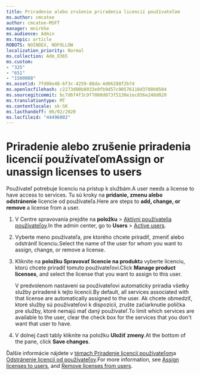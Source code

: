 ```yaml
---
title: Priradenie alebo zrušenie priradenia licencií používateľom
ms.author: cmcatee
author: cmcatee-MSFT
manager: mnirkhe
ms.audience: Admin
ms.topic: article
ROBOTS: NOINDEX, NOFOLLOW
localization_priority: Normal
ms.collection: Adm_O365
ms.custom:
- "325"
- "651"
- "1500008"
ms.assetid: 7fd08e48-6f3c-4259-88da-4d06288f2b7d
ms.openlocfilehash: c2273d00b8033e9fb9d57c90576118d3788b0504
ms.sourcegitcommit: bc7d6f4f3c9f7060d073f5130e1ec856e248d020
ms.translationtype: MT
ms.contentlocale: sk-SK
ms.lasthandoff: 06/02/2020
ms.locfileid: "44496002"
---
```

# <a name="assign-or-unassign-licenses-to-users"></a><span data-ttu-id="e822f-102">Priradenie alebo zrušenie priradenia licencií používateľom</span><span class="sxs-lookup"><span data-stu-id="e822f-102">Assign or unassign licenses to users</span></span>

<span data-ttu-id="e822f-103">Používateľ potrebuje licenciu na prístup k službám.</span><span class="sxs-lookup"><span data-stu-id="e822f-103">A user needs a license to have access to services.</span></span> <span data-ttu-id="e822f-104">Tu sú kroky na **pridanie, zmenu alebo odstránenie** licencie od používateľa.</span><span class="sxs-lookup"><span data-stu-id="e822f-104">Here are steps to **add, change, or remove** a license from a user.</span></span>
  
1. <span data-ttu-id="e822f-105">V Centre spravovania prejdite na **položku** \> [Aktívni používatelia používateľov](https://go.microsoft.com/fwlink/p/?linkid=834822).</span><span class="sxs-lookup"><span data-stu-id="e822f-105">In the admin center, go to **Users** \> [Active users](https://go.microsoft.com/fwlink/p/?linkid=834822).</span></span>

2. <span data-ttu-id="e822f-106">Vyberte meno používateľa, pre ktorého chcete priradiť, zmeniť alebo odstrániť licenciu.</span><span class="sxs-lookup"><span data-stu-id="e822f-106">Select the name of the user for whom you want to assign, change, or remove a license.</span></span>

3. <span data-ttu-id="e822f-107">Kliknite na **položku Spravovať licencie na produkt**a vyberte licenciu, ktorú chcete priradiť tomuto používateľovi.</span><span class="sxs-lookup"><span data-stu-id="e822f-107">Click **Manage product licenses**, and select the license that you want to assign to this user.</span></span>

    <span data-ttu-id="e822f-108">V predvolenom nastavení sa používateľovi automaticky priradia všetky služby priradené k tejto licencii.</span><span class="sxs-lookup"><span data-stu-id="e822f-108">By default, all services associated with that license are automatically assigned to the user.</span></span> <span data-ttu-id="e822f-109">Ak chcete obmedziť, ktoré služby sú používateľovi k dispozícii, zrušte začiarknutie políčka pre služby, ktoré nemajú mať daný používateľ.</span><span class="sxs-lookup"><span data-stu-id="e822f-109">To limit which services are available to the user, clear the check box for the services that you don't want that user to have.</span></span>

4. <span data-ttu-id="e822f-110">V dolnej časti tably kliknite na položku **Uložiť zmeny**.</span><span class="sxs-lookup"><span data-stu-id="e822f-110">At the bottom of the pane, click **Save changes**.</span></span>

<span data-ttu-id="e822f-111">Ďalšie informácie nájdete v [témach Priradenie licencií používateľom](https://docs.microsoft.com/microsoft-365/admin/add-users/add-users)a [Odstránenie licencií od používateľov](https://docs.microsoft.com/microsoft-365/admin/add-users/delete-a-user).</span><span class="sxs-lookup"><span data-stu-id="e822f-111">For more information, see [Assign licenses to users](https://docs.microsoft.com/microsoft-365/admin/add-users/add-users), and [Remove licenses from users](https://docs.microsoft.com/microsoft-365/admin/add-users/delete-a-user).</span></span>